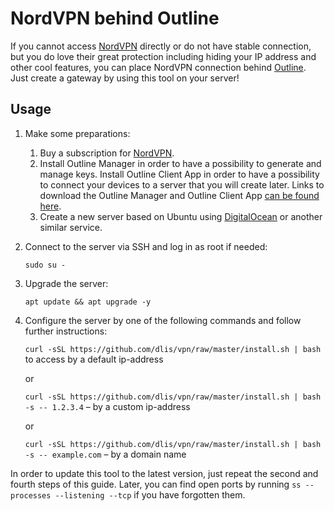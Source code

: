 # NordVPN behind Outline

If you cannot access [NordVPN](https://nordvpn.com/) directly or do not have stable connection, but you do love their
great protection including hiding your IP address and other cool features, you can place NordVPN connection
behind [Outline](https://getoutline.org/). Just create a gateway by using this tool on your server!

## Usage

1. Make some preparations:
    1. Buy a subscription for [NordVPN](https://nordvpn.com/).
    1. Install Outline Manager in order to have a possibility to generate and manage keys. Install Outline Client App in
       order to have a possibility to connect your devices to a server that you will create later. Links to download the
       Outline Manager and Outline Client App [can be found here](https://getoutline.org/).
    1. Create a new server based on Ubuntu using [DigitalOcean](https://digitalocean.com/) or another similar service.

2. Connect to the server via SSH and log in as root if needed:

   ```sudo su -```

3. Upgrade the server:

   ```apt update && apt upgrade -y```

4. Configure the server by one of the following commands and follow further instructions:

   ```curl -sSL https://github.com/dlis/vpn/raw/master/install.sh | bash``` to access by a default ip-address

   or

   ```curl -sSL https://github.com/dlis/vpn/raw/master/install.sh | bash -s -- 1.2.3.4``` – by a custom ip-address

   or

   ```curl -sSL https://github.com/dlis/vpn/raw/master/install.sh | bash -s -- example.com``` – by a domain name

In order to update this tool to the latest version, just repeat the second and fourth steps of this guide. Later, you
can find open ports by running ```ss --processes --listening --tcp``` if you have forgotten them.